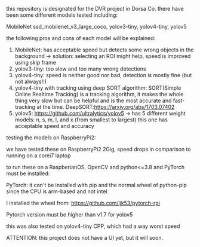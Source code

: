this repository is designated for the DVR project in Dorsa Co. there have been some different models tested including:

MobileNet ssd_mobilenet_v3_large_coco, yolov3-tiny, yolov4-tiny, yolov5

the following pros and cons of each model will be explained:

1.	MobileNet: has acceptable speed but detects some wrong objects in the background -> solution: selecting an ROI might help, speed is improved using skip frame
2.	yolov3-tiny: too slow and too many wrong detections
3.	yolov4-tiny: speed is neither good nor bad, detection is mostly fine (but not always!!)
4.	yolov4-tiny with tracking using deep SORT algorithm: SORT(Simple Online Realtime Tracking) is a tracking algorithm, it makes the whole thing very slow but can be helpful and is the most accurate and fast-tracking at the time. DeepSORT:https://arxiv.org/abs/1703.07402
5.	yolov5: https://github.com/ultralytics/yolov5 -> has 5 different weight models: n, s, m, l, and x (from smallest to largest) this one has acceptable speed and accuracy

testing the models on RaspberryPi2:

we have tested these on RaspberryPi2 2Gig, speed drops in comparison to running on a corei7 laptop

to run these on a RaspberianOS, OpenCV and python<=3.8 and PyTorch must be installed:

PyTorch: it can't be installed with pip and the normal wheel of python-pip since the CPU is arm-based and not intel

I installed the wheel from: https://github.com/ljk53/pytorch-rpi

Pytorch version must be higher than v1.7 for yolov5

this was also tested on yolov4-tiny CPP, which had a way worst speed

ATTENTION: this project does not have a UI yet, but it will soon.


